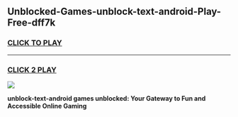 
## Unblocked-Games-unblock-text-android-Play-Free-dff7k
<h3>
<a href="https://premium76.site?title=unblock-text-android&ref=18A1">CLICK TO PLAY</a></h3>
<hr>

<h3>
<a href="https://premium76.site?title=unblock-text-android&ref=18A1">CLICK 2 PLAY</a>
  
</h3>

<a href="https://premium76.site?title=unblock-text-android&ref=18A1"><img src="https://clearcache.store/games.png"></a>


**unblock-text-android games unblocked: Your Gateway to Fun and Accessible Online Gaming**
